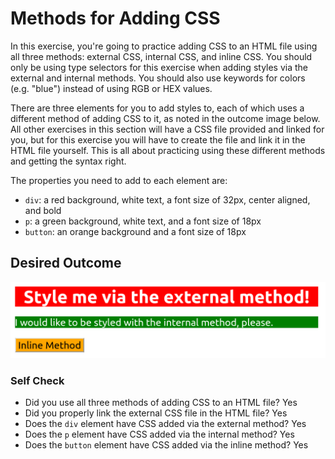 # Methods for Adding CSS

In this exercise, you're going to practice adding CSS to an HTML file using all three methods: external CSS, internal CSS, and inline CSS. You should only be using type selectors for this exercise when adding styles via the external and internal methods. You should also use keywords for colors (e.g. "blue") instead of using RGB or HEX values.

There are three elements for you to add styles to, each of which uses a different method of adding CSS to it, as noted in the outcome image below. All other exercises in this section will have a CSS file provided and linked for you, but for this exercise you will have to create the file and link it in the HTML file yourself. This is all about practicing using these different methods and getting the syntax right.

The properties you need to add to each element are:

- `div`: a red background, white text, a font size of 32px, center aligned, and bold
- `p`: a green background, white text, and a font size of 18px
- `button`: an orange background and a font size of 18px

## Desired Outcome

![desired outcome](./desired-outcome.png)

### Self Check

- Did you use all three methods of adding CSS to an HTML file? Yes
- Did you properly link the external CSS file in the HTML file? Yes
- Does the `div` element have CSS added via the external method? Yes
- Does the `p` element have CSS added via the internal method? Yes
- Does the `button` element have CSS added via the inline method? Yes
